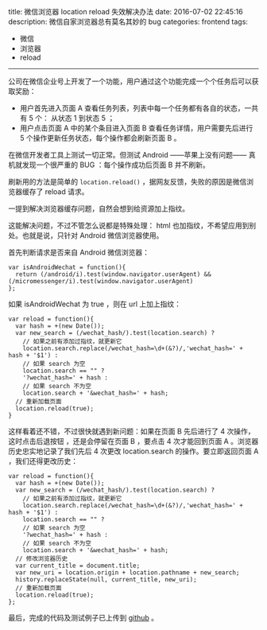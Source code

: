 title: 微信浏览器 location reload 失效解决办法
date: 2016-07-02 22:45:16
description: 微信自家浏览器总有莫名其妙的 bug
categories: frontend
tags: 
- 微信
- 浏览器
- reload
---

公司在微信企业号上开发了一个功能，用户通过这个功能完成一个个任务后可以获取奖励：

- 用户首先进入页面 A 查看任务列表，列表中每一个任务都有各自的状态，一共有 5 个： 从状态 1 到状态 5 ；
- 用户点击页面 A 中的某个条目进入页面 B 查看任务详情，用户需要先后进行 5 个操作更新任务状态，每个操作都会刷新页面 B 。

在微信开发者工具上测试一切正常。但测试 Android ——苹果上没有问题—— 真机就发现一个很严重的 BUG ：每个操作成功后页面 B 并不刷新。

刷新用的方法是简单的 `location.reload()` ，据网友反馈，失败的原因是微信浏览器缓存了 reload 请求。

一提到解决浏览器缓存问题，自然会想到给资源加上指纹。

这能解决问题，不过不管怎么说都是特殊处理： html 也加指纹，不希望应用到别处。也就是说，只针对 Android 微信浏览器使用。

首先判断请求是否来自 Android 微信浏览器：

    var isAndroidWechat = function(){
      return (/android/i).test(window.navigator.userAgent) && (/micromessenger/i).test(window.navigator.userAgent)
    };

如果 isAndroidWechat 为 true ，则在 url 上加上指纹：

    var reload = function(){
      var hash = +(new Date());
      var new_search = (/wechat_hash/).test(location.search) ? 
        // 如果之前有添加过指纹，就更新它
        location.search.replace(/wechat_hash=\d+(&?)/,'wechat_hash=' + hash + '$1') :
        // 如果 search 为空
        location.search == "" ?
        '?wechat_hash=' + hash :
        // 如果 search 不为空
        location.search + '&wechat_hash=' + hash;
      // 重新加载页面
      location.reload(true);
    }

这样看着还不错，不过很快就遇到新问题：如果在页面 B 先后进行了 4 次操作，这时点击后退按钮 ，还是会停留在页面 B ，要点击 4 次才能回到页面 A 。浏览器历史忠实地记录了我们先后 4 次更改 location.search 的操作。要立即返回页面 A ，我们还得更改历史：

    var reload = function(){
      var hash = +(new Date());
      var new_search = (/wechat_hash/).test(location.search) ? 
        // 如果之前有添加过指纹，就更新它
        location.search.replace(/wechat_hash=\d+(&?)/,'wechat_hash=' + hash + '$1') :
        location.search == "" ?
        // 如果 search 为空
        '?wechat_hash=' + hash :
        // 如果 search 不为空
        location.search + '&wechat_hash=' + hash;
      // 修改浏览器历史
      var current_title = document.title;
      var new_uri = location.origin + location.pathname + new_search;
      history.replaceState(null, current_title, new_uri);
      // 重新加载页面
      location.reload(true);
    };

最后，完成的代码及测试例子已上传到 [github](https://github.com/yiyizym/wechat_reload) 。